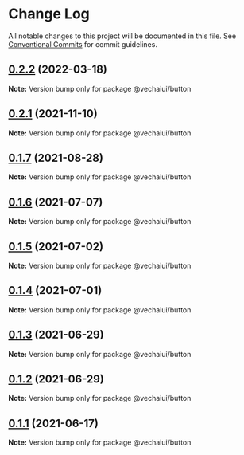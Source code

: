 # Change Log

All notable changes to this project will be documented in this file.
See [Conventional Commits](https://conventionalcommits.org) for commit guidelines.

## [0.2.2](https://github.com/vechai/vechaiui/compare/@vechaiui/button@0.2.1...@vechaiui/button@0.2.2) (2022-03-18)

**Note:** Version bump only for package @vechaiui/button





## [0.2.1](https://github.com/vechai/vechaiui/compare/@vechaiui/button@0.1.7...@vechaiui/button@0.2.1) (2021-11-10)

**Note:** Version bump only for package @vechaiui/button





## [0.1.7](https://github.com/vechai/vechaiui/compare/@vechaiui/button@0.1.6...@vechaiui/button@0.1.7) (2021-08-28)

**Note:** Version bump only for package @vechaiui/button





## [0.1.6](https://github.com/vechai/vechaiui/compare/@vechaiui/button@0.1.5...@vechaiui/button@0.1.6) (2021-07-07)

**Note:** Version bump only for package @vechaiui/button





## [0.1.5](https://github.com/vechai/vechaiui/compare/@vechaiui/button@0.1.4...@vechaiui/button@0.1.5) (2021-07-02)

**Note:** Version bump only for package @vechaiui/button





## [0.1.4](https://github.com/vechai/vechaiui/compare/@vechaiui/button@0.1.3...@vechaiui/button@0.1.4) (2021-07-01)

**Note:** Version bump only for package @vechaiui/button





## [0.1.3](https://github.com/vechai/vechaiui/compare/@vechaiui/button@0.1.2...@vechaiui/button@0.1.3) (2021-06-29)

**Note:** Version bump only for package @vechaiui/button





## [0.1.2](https://github.com/vechai/vechaiui/compare/@vechaiui/button@0.1.1...@vechaiui/button@0.1.2) (2021-06-29)

**Note:** Version bump only for package @vechaiui/button





## [0.1.1](https://github.com/vechai/vechaiui/compare/@vechaiui/button@0.1.0...@vechaiui/button@0.1.1) (2021-06-17)

**Note:** Version bump only for package @vechaiui/button
